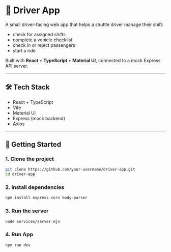 # 🚗 Driver App

A small driver-facing web app that helps a shuttle driver manage their shift:  
- check for assigned shifts  
- complete a vehicle checklist  
- check in or reject passengers  
- start a ride  

Built with **React + TypeScript + Material UI**, connected to a mock Express API server.

---

## 🛠 Tech Stack

- React + TypeScript
- Vite
- Material UI
- Express (mock backend)
- Axios

---

## 🚀 Getting Started

### 1. Clone the project

```bash
git clone https://github.com/your-username/driver-app.git
cd driver-app
```

### 2. Install dependencies

```bash
npm install express cors body-parser
```

### 3. Run the server

```bash
node services/server.mjs
```
### 4. Run App

```bash
npm run dev
```
